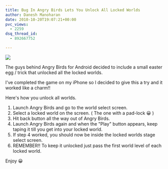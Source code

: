 ```yaml
---
title: Bug In Angry Birds Lets You Unlock All Locked Worlds
author: Danesh Manoharan
date: 2010-10-20T19:07:21+00:00
pvc_views:
  - 2259
dsq_thread_id:
  - 892667752

---
```

![](/wp-content/uploads/2010/10/angrybirds-450x2351.jpg)

The guys behind Angry Birds for Android decided to include a small easter egg / trick that unlocked all the locked worlds.

I've completed the game on my iPhone so I decided to give this a try and it worked like a charm!!

Here's how you unlock all worlds.<!--more-->

1. Launch Angry Birds and go to the world select screen.  
2. Select a locked world on the screen. ( The one with a pad-lock 😀 )  
3. Hit back button all the way out of Angry Birds.  
4. Launch Angry Birds again and when the "Play" button appears, keep taping it till you get into your locked world.  
5. If step 4 worked, you should now be inside the locked worlds stage select screen.  
6. REMEMBER!! To keep it unlocked just pass the first world level of each locked world.

Enjoy 😀